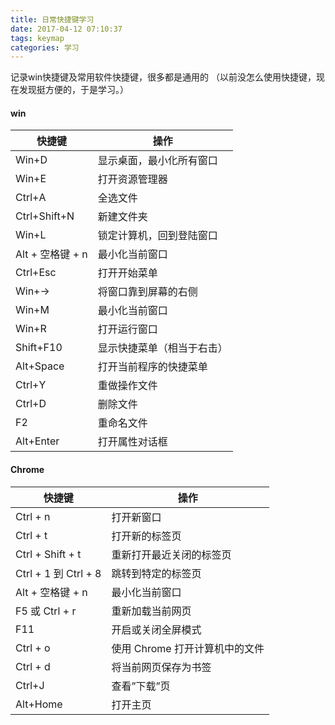 ```yaml
---
title: 日常快捷键学习
date: 2017-04-12 07:10:37
tags: keymap
categories: 学习 
---
```

记录win快捷键及常用软件快捷键，很多都是通用的
（以前没怎么使用快捷键，现在发现挺方便的，于是学习。）
<!-- more -->

#### win ####
| 快捷键 | 操作 |
| ------ | ---- |
|Win+D|显示桌面，最小化所有窗口|
|Win+E|打开资源管理器|
|Ctrl+A|全选文件|
|Ctrl+Shift+N|新建文件夹|
|Win+L|锁定计算机，回到登陆窗口|
|Alt + 空格键 + n|最小化当前窗口|
|Ctrl+Esc|打开开始菜单|
|Win+→|将窗口靠到屏幕的右侧|
|Win+M|最小化当前窗口|
|Win+R|打开运行窗口|
|Shift+F10|显示快捷菜单（相当于右击）|
|Alt+Space|打开当前程序的快捷菜单|
|Ctrl+Y|重做操作文件|
|Ctrl+D|删除文件|
|F2|重命名文件|
|Alt+Enter|打开属性对话框|


#### Chrome ####
|快捷键|操作|
|------|----|
|Ctrl + n|打开新窗口|
|Ctrl + t|打开新的标签页|
|Ctrl + Shift + t|重新打开最近关闭的标签页|
|Ctrl + 1 到 Ctrl + 8|跳转到特定的标签页|
|Alt + 空格键 + n|最小化当前窗口|
|F5 或 Ctrl + r|重新加载当前网页|
|F11|开启或关闭全屏模式|
|Ctrl + o |使用 Chrome 打开计算机中的文件|
|Ctrl + d|将当前网页保存为书签|
|Ctrl+J  |查看”下载”页 |
|Alt+Home  |  打开主页 |



